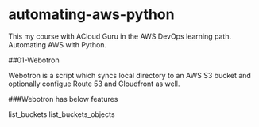 # automating-aws-python

This my course with ACloud Guru in the AWS DevOps learning path. Automating AWS with Python.

##01-Webotron

Webotron is a script which syncs local directory to an AWS S3 bucket and optionally configue Route 53 and Cloudfront as well.

###Webotron has below features

list_buckets
list_buckets_objects
